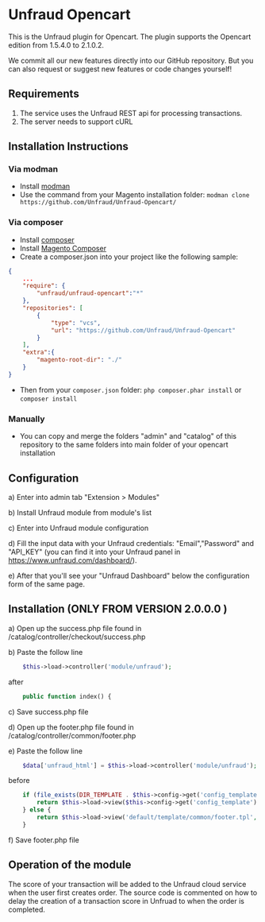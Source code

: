 Unfraud Opencart
=======

This is the Unfraud plugin for Opencart. The plugin supports the Opencart edition from 1.5.4.0 to 2.1.0.2.

We commit all our new features directly into our GitHub repository.
But you can also request or suggest new features or code changes yourself!


Requirements
-------------------------
1. The service uses the Unfraud REST api for processing transactions.
2. The server needs to support cURL



Installation Instructions
-------------------------
### Via modman

- Install [modman](https://github.com/colinmollenhour/modman)
- Use the command from your Magento installation folder: `modman clone https://github.com/Unfraud/Unfraud-Opencart/`

### Via composer
- Install [composer](http://getcomposer.org/download/)
- Install [Magento Composer](https://github.com/magento-hackathon/magento-composer-installer)
- Create a composer.json into your project like the following sample:

```json
{
    ...
    "require": {
        "unfraud/unfraud-opencart":"*"
    },
    "repositories": [
	    {
            "type": "vcs",
            "url": "https://github.com/Unfraud/Unfraud-Opencart"
        }
    ],
    "extra":{
        "magento-root-dir": "./"
    }
}
```

- Then from your `composer.json` folder: `php composer.phar install` or `composer install`

### Manually
- You can copy and merge the folders "admin" and "catalog" of this repository to the same folders into main folder of your opencart installation 



Configuration
-------------------------
a) Enter into admin tab "Extension > Modules"
 
b) Install Unfraud module from module's list

c) Enter into Unfraud module configuration 

d) Fill the input data with your Unfraud credentials: "Email","Password" and "API_KEY" (you can find it into your Unfraud panel in https://www.unfraud.com/dashboard/).

e) After that you'll see your "Unfraud Dashboard" below the configuration form of the same page.


Installation (ONLY FROM VERSION 2.0.0.0 )
-------------------------

a) Open up the success.php file found in /catalog/controller/checkout/success.php 

b) Paste the follow line 
```php
    $this->load->controller('module/unfraud');  
```
after
```php
    public function index() {
``` 

c) Save success.php file

d) Open up the footer.php file found in /catalog/controller/common/footer.php
 
e) Paste the follow line 
```php
    $data['unfraud_html'] = $this->load->controller('module/unfraud');  
```
   before
```php 
    if (file_exists(DIR_TEMPLATE . $this->config->get('config_template') . '/template/common/footer.tpl')) {
        return $this->load->view($this->config->get('config_template') . '/template/common/footer.tpl', $data);
    } else {
        return $this->load->view('default/template/common/footer.tpl', $data);
    }
```

f) Save footer.php file


Operation of the module
-------------------------
The score of your transaction will be added to the Unfraud cloud service when the user first creates order. 
The source code is commented on how to delay the creation of a transaction score in Unfruad to when the order is completed.

